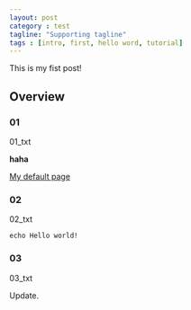 ```yaml
---
layout: post
category : test
tagline: "Supporting tagline"
tags : [intro, first, hello word, tutorial]
---
```



This is my fist post!

## Overview

### 01

01_txt

**haha**

[My default page](i8g.org)

### 02

02_txt

    echo Hello world!


### 03

03_txt

Update.

